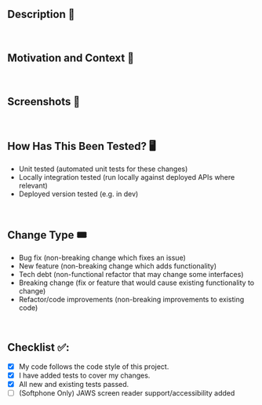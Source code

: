 <!--- Provide a general summary of your changes in the Title above 🚀 -->
<!--- Ensure your PR title matches our commit message format (see more at https://www.conventionalcommits.org/en/v1.0.0/), e.g. feat(neon-123): summary of all my changes -->

## Description 💬
<!--- Describe your changes in detail -->

<br>

## Motivation and Context 💪
<!--- Why is this change required? What problem does it solve? -->
<!--- If it fixes an open issue, please link to the JIRA here eg. NEON-123 -->

<br>

## Screenshots 🌄
<!--- For UI work, provide screenshots of your changes. Remove this section if not relevant -->

<br>

## How Has This Been Tested? 🖥️
<!--- Please describe in detail how you tested your changes -->
<!--- Include details of your testing environment, and the tests you ran -->
<!--- how your change affects other areas of the code, etc. -->

- Unit tested (automated unit tests for these changes)
- Locally integration tested (run locally against deployed APIs where relevant)
- Deployed version tested (e.g. in dev)

<br>

## Change Type 🎟️
<!--- What types of changes does your code introduce? Remove all options that aren't relevant. -->

- Bug fix (non-breaking change which fixes an issue)
- New feature (non-breaking change which adds functionality)
- Tech debt (non-functional refactor that may change some interfaces)
- Breaking change (fix or feature that would cause existing functionality to change)
- Refactor/code improvements (non-breaking improvements to existing code)

<br>

## Checklist ✅:
<!--- Go over all the following points, and check all the boxes that apply. -->
<!--- If you're unsure about any of these, don't hesitate to ask. We're here to help! -->

- [x] My code follows the code style of this project.
- [x] I have added tests to cover my changes.
- [x] All new and existing tests passed.
- [ ] (Softphone Only) JAWS screen reader support/accessibility added 
